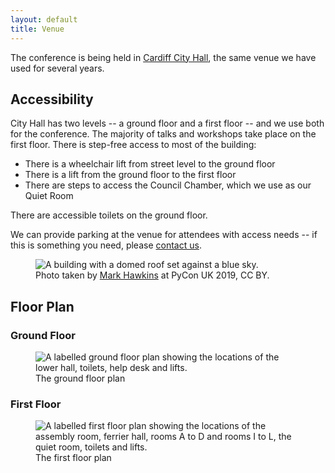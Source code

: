 ```yaml
---
layout: default
title: Venue
---
```


The conference is being held in [Cardiff City Hall](https://www.cardiffcityhall.com/), the same venue we have used for several years.

## Accessibility

City Hall has two levels -- a ground floor and a first floor -- and we use both for the conference.
The majority of talks and workshops take place on the first floor.
There is step-free access to most of the building:

*   There is a wheelchair lift from street level to the ground floor
*   There is a lift from the ground floor to the first floor
*   There are steps to access the Council Chamber, which we use as our Quiet Room

There are accessible toilets on the ground floor.

We can provide parking at the venue for attendees with access needs -- if this is something you need, please [contact us](/contact/).

<figure>
  <img
    src="/images/cardiff_city_hall_1x.jpg"
    srcset="/images/cardiff_city_hall_1x.jpg 1x, /images/cardiff_city_hall_2x.jpg 2x"
    alt="A building with a domed roof set against a blue sky.">
  <figcaption>
    Photo taken by <a href="https://www.flickr.com/photos/184390836@N04/48731005602/in/album-72157710834766358/">Mark Hawkins</a> at PyCon UK 2019, CC BY.
  </figcaption>
</figure>

## Floor Plan

### Ground Floor

<figure>
  <img
    src="/images/cardiff_city_hall_ground_floor.png"
    srcset="/images/cardiff_city_hall_ground_floor.png 1x"
    alt="A labelled ground floor plan showing the locations of the lower hall, toilets, help desk and lifts.">
  <figcaption>
    The ground floor plan
  </figcaption>
</figure>

### First Floor

<figure>
  <img
    src="/images/cardiff_city_hall_first_floor.png"
    srcset="/images/cardiff_city_hall_first_floor.png 1x"
    alt="A labelled first floor plan showing the locations of the assembly room, ferrier hall, rooms A to D and rooms I to L, the quiet room, toilets and lifts.">
  <figcaption>
    The first floor plan
  </figcaption>
</figure>